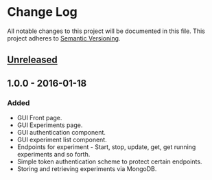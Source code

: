 # Change Log
All notable changes to this project will be documented in this file.
This project adheres to [Semantic Versioning](http://semver.org/).

## [Unreleased]



## 1.0.0 - 2016-01-18
### Added
- GUI Front page.
- GUI Experiments page.
- GUI authentication component.
- GUI experiment list component.
- Endpoints for experiment - Start, stop, update, get, get running experiments and so forth.
- Simple token authentication scheme to protect certain endpoints.
- Storing and retrieving experiments via MongoDB.

[Unreleased]: https://github.com/olavvatne/ml-monitor/compare/v0.3.0...HEAD
[1.0.0]: https://github.com/olavvatne/ml-monitor/releases/tag/v1.0.0